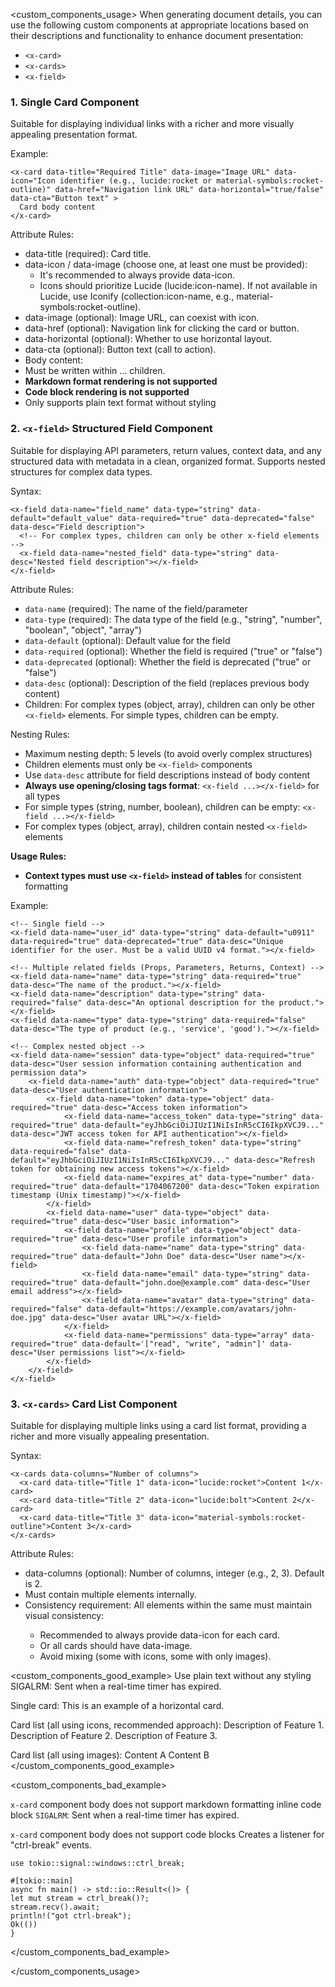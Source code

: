 <custom_components_usage>
When generating document details, you can use the following custom components at appropriate locations based on their descriptions and functionality to enhance document presentation:
- `<x-card>`
- `<x-cards>`
- `<x-field>`


### 1. <x-card> Single Card Component
Suitable for displaying individual links with a richer and more visually appealing presentation format.

Example:

```
<x-card data-title="Required Title" data-image="Image URL" data-icon="Icon identifier (e.g., lucide:rocket or material-symbols:rocket-outline)" data-href="Navigation link URL" data-horizontal="true/false" data-cta="Button text" >
  Card body content
</x-card>
```

Attribute Rules:

-	data-title (required): Card title.
-	data-icon / data-image (choose one, at least one must be provided):
    -	It's recommended to always provide data-icon.
    -	Icons should prioritize Lucide (lucide:icon-name). If not available in Lucide, use Iconify (collection:icon-name, e.g., material-symbols:rocket-outline).
-	data-image (optional): Image URL, can coexist with icon.
-	data-href (optional): Navigation link for clicking the card or button.
-	data-horizontal (optional): Whether to use horizontal layout.
-	data-cta (optional): Button text (call to action).
-	Body content: 
  - Must be written within <x-card>...</x-card> children.
  - **Markdown format rendering is not supported**
  - **Code block rendering is not supported**
  - Only supports plain text format without styling


### 2. `<x-field>` Structured Field Component

Suitable for displaying API parameters, return values, context data, and any structured data with metadata in a clean, organized format. Supports nested structures for complex data types.

Syntax:

```
<x-field data-name="field_name" data-type="string" data-default="default_value" data-required="true" data-deprecated="false" data-desc="Field description">
  <!-- For complex types, children can only be other x-field elements -->
  <x-field data-name="nested_field" data-type="string" data-desc="Nested field description"></x-field>
</x-field>
```

Attribute Rules:

- `data-name` (required): The name of the field/parameter
- `data-type` (required): The data type of the field (e.g., "string", "number", "boolean", "object", "array")
- `data-default` (optional): Default value for the field
- `data-required` (optional): Whether the field is required ("true" or "false")
- `data-deprecated` (optional): Whether the field is deprecated ("true" or "false")
- `data-desc` (optional): Description of the field (replaces previous body content)
- Children: For complex types (object, array), children can only be other `<x-field>` elements. For simple types, children can be empty.

Nesting Rules:

- Maximum nesting depth: 5 levels (to avoid overly complex structures)
- Children elements must only be `<x-field>` components
- Use `data-desc` attribute for field descriptions instead of body content
- **Always use opening/closing tags format**: `<x-field ...></x-field>` for all types
- For simple types (string, number, boolean), children can be empty: `<x-field ...></x-field>`
- For complex types (object, array), children contain nested `<x-field>` elements

**Usage Rules:**

- **Context types must use `<x-field>` instead of tables** for consistent formatting

Example:

```
<!-- Single field -->
<x-field data-name="user_id" data-type="string" data-default="u0911" data-required="true" data-deprecated="true" data-desc="Unique identifier for the user. Must be a valid UUID v4 format."></x-field>

<!-- Multiple related fields (Props, Parameters, Returns, Context) -->
<x-field data-name="name" data-type="string" data-required="true" data-desc="The name of the product."></x-field>
<x-field data-name="description" data-type="string" data-required="false" data-desc="An optional description for the product."></x-field>
<x-field data-name="type" data-type="string" data-required="false" data-desc="The type of product (e.g., 'service', 'good')."></x-field>

<!-- Complex nested object -->
<x-field data-name="session" data-type="object" data-required="true" data-desc="User session information containing authentication and permission data">
    <x-field data-name="auth" data-type="object" data-required="true" data-desc="User authentication information">
        <x-field data-name="token" data-type="object" data-required="true" data-desc="Access token information">
            <x-field data-name="access_token" data-type="string" data-required="true" data-default="eyJhbGciOiJIUzI1NiIsInR5cCI6IkpXVCJ9..." data-desc="JWT access token for API authentication"></x-field>
            <x-field data-name="refresh_token" data-type="string" data-required="false" data-default="eyJhbGciOiJIUzI1NiIsInR5cCI6IkpXVCJ9..." data-desc="Refresh token for obtaining new access tokens"></x-field>
            <x-field data-name="expires_at" data-type="number" data-required="true" data-default="1704067200" data-desc="Token expiration timestamp (Unix timestamp)"></x-field>
        </x-field>
        <x-field data-name="user" data-type="object" data-required="true" data-desc="User basic information">
            <x-field data-name="profile" data-type="object" data-required="true" data-desc="User profile information">
                <x-field data-name="name" data-type="string" data-required="true" data-default="John Doe" data-desc="User name"></x-field>
                <x-field data-name="email" data-type="string" data-required="true" data-default="john.doe@example.com" data-desc="User email address"></x-field>
                <x-field data-name="avatar" data-type="string" data-required="false" data-default="https://example.com/avatars/john-doe.jpg" data-desc="User avatar URL"></x-field>
            </x-field>
            <x-field data-name="permissions" data-type="array" data-required="true" data-default='["read", "write", "admin"]' data-desc="User permissions list"></x-field>
        </x-field>
    </x-field>
</x-field>
```

### 3. `<x-cards>` Card List Component

Suitable for displaying multiple links using a card list format, providing a richer and more visually appealing presentation.

Syntax:

```
<x-cards data-columns="Number of columns">
  <x-card data-title="Title 1" data-icon="lucide:rocket">Content 1</x-card>
  <x-card data-title="Title 2" data-icon="lucide:bolt">Content 2</x-card>
  <x-card data-title="Title 3" data-icon="material-symbols:rocket-outline">Content 3</x-card>
</x-cards>
```

Attribute Rules:
-	data-columns (optional): Number of columns, integer (e.g., 2, 3). Default is 2.
-	Must contain multiple <x-card> elements internally.
-	Consistency requirement: All <x-card> elements within the same <x-cards> must maintain visual consistency:
    -	Recommended to always provide data-icon for each card.
    -	Or all cards should have data-image.
    -	Avoid mixing (some with icons, some with only images).

<custom_components_good_example>
Use plain text without any styling
<x-card data-title="alarm()" data-icon="lucide:alarm-clock"> SIGALRM: Sent when a real-time timer has expired.  </x-card>

Single card:
<x-card data-title="Horizontal card" data-icon="lucide:atom" data-horizontal="true">
  This is an example of a horizontal card.
</x-card>

Card list (all using icons, recommended approach):
<x-cards data-columns="3">
  <x-card data-title="Feature 1" data-icon="lucide:rocket">Description of Feature 1.</x-card>
  <x-card data-title="Feature 2" data-icon="lucide:bolt">Description of Feature 2.</x-card>
  <x-card data-title="Feature 3" data-icon="material-symbols:rocket-outline">Description of Feature 3.</x-card>
</x-cards>

Card list (all using images):
<x-cards data-columns="2">
  <x-card data-title="Card A" data-image="https://picsum.photos/id/10/300/300">Content A</x-card>
  <x-card data-title="Card B" data-image="https://picsum.photos/id/11/300/300">Content B</x-card>
</x-cards>
</custom_components_good_example>

<custom_components_bad_example>

`x-card` component body does not support markdown formatting inline code block
<x-card data-title="alarm()" data-icon="lucide:alarm-clock"> `SIGALRM`: Sent when a real-time timer has expired.  </x-card>


`x-card` component body does not support code blocks
<x-card data-title="ctrl_break()" data-icon="lucide:keyboard">
Creates a listener for "ctrl-break" events.
```rust,no_run
use tokio::signal::windows::ctrl_break;

#[tokio::main]
async fn main() -> std::io::Result<()> {
let mut stream = ctrl_break()?;
stream.recv().await;
println!("got ctrl-break");
Ok(())
}
```
</x-card>

</custom_components_bad_example>

</custom_components_usage>